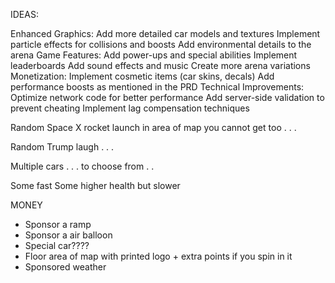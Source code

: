 IDEAS:

Enhanced Graphics:
Add more detailed car models and textures
Implement particle effects for collisions and boosts
Add environmental details to the arena
Game Features:
Add power-ups and special abilities
Implement leaderboards
Add sound effects and music
Create more arena variations
Monetization:
Implement cosmetic items (car skins, decals)
Add performance boosts as mentioned in the PRD
Technical Improvements:
Optimize network code for better performance
Add server-side validation to prevent cheating
Implement lag compensation techniques

Random Space X rocket launch in area of map you cannot get too . . .

Random Trump laugh . . .



Multiple cars . . . to choose from . .

Some fast
Some higher health but slower



MONEY
- Sponsor a ramp
- Sponsor a air balloon
- Special car????
- Floor area of map with printed logo + extra points if you spin in it
- Sponsored weather